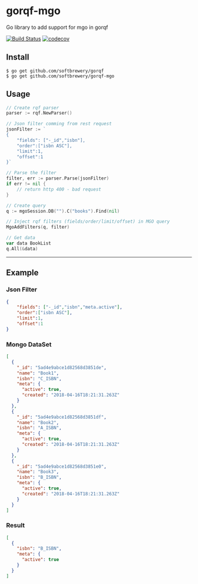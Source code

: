 # gorqf-mgo

Go library to add support for mgo in gorqf

[![Build Status](https://travis-ci.org/softbrewery/gorqf-mgo.svg?branch=master)](https://travis-ci.org/softbrewery/gorqf-mgo)
[![codecov](https://codecov.io/gh/softbrewery/gorqf-mgo/branch/master/graph/badge.svg)](https://codecov.io/gh/softbrewery/gorqf-mgo)

## Install
```shell
$ go get github.com/softbrewery/gorqf
$ go get github.com/softbrewery/gorqf-mgo
```

## Usage

```go
// Create rqf parser
parser := rqf.NewParser()

// Json filter comming from rest request
jsonFilter := `
{
    "fields": ["-_id","isbn"],
    "order":["isbn ASC"],
    "limit":1,
    "offset":1
}`

// Parse the filter
filter, err := parser.Parse(jsonFilter)
if err != nil {
    // return http 400 - bad request
}

// Create query
q := mgoSession.DB("").C("books").Find(nil)

// Inject rqf filters (fields/order/limit/offset) in MGO query
MgoAddFilters(q, filter)

// Get data
var data BookList
q.All(&data)
```

---

## Example

### Json Filter
```json
{
    "fields": ["-_id","isbn","meta.active"],
    "order":["isbn ASC"],
    "limit":1,
    "offset":1
}
```
### Mongo DataSet
```json
[
  {
    "_id": "5ad4e9abce1d82568d3851de",
    "name": "Book1",
    "isbn": "C_ISBN",
    "meta": {
      "active": true,
      "created": "2018-04-16T18:21:31.263Z"
    }
  },
  {
    "_id": "5ad4e9abce1d82568d3851df",
    "name": "Book2",
    "isbn": "A_ISBN",
    "meta": {
      "active": true,
      "created": "2018-04-16T18:21:31.263Z"
    }
  },
  {
    "_id": "5ad4e9abce1d82568d3851e0",
    "name": "Book3",
    "isbn": "B_ISBN",
    "meta": {
      "active": true,
      "created": "2018-04-16T18:21:31.263Z"
    }
  }
]
```

### Result
```json
[
  {
    "isbn": "B_ISBN",
    "meta": {
      "active": true
    }
  }
]
```